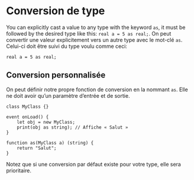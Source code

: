 # Conversion de type

You can explicitly cast a value to any type with the keyword `as`, it must be followed by the desired type like this: `real a = 5 as real;`.
On peut convertir une valeur explicitement vers un autre type avec le mot-clé `as`. Celui-ci doit être suivi du type voulu comme ceci:
```grimoire
real a = 5 as real;
```

## Conversion personnalisée

On peut définir notre propre fonction de conversion en la nommant `as`.
Elle ne doit avoir qu’un paramètre d’entrée et de sortie.

```grimoire
class MyClass {}

event onLoad() {
    let obj = new MyClass;
    print(obj as string); // Affiche « Salut »
}

function as(MyClass a) (string) {
    return "Salut";
}
```

Notez que si une conversion par défaut existe pour votre type, elle sera prioritaire.